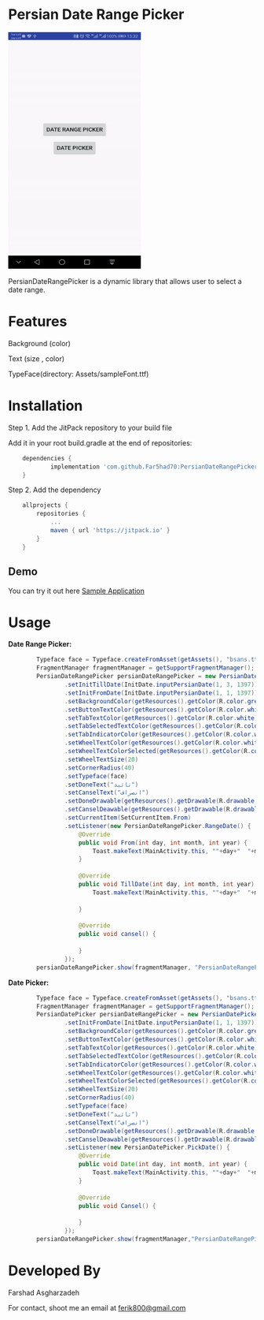 # Persian Date Range Picker

<img src="https://raw.githubusercontent.com/Far5had70/PersianDateRangePicker/master/capture.gif" height="480" width="270">

 PersianDateRangePicker is a dynamic library that allows user to select a date range.



# Features

Background (color)

Text (size , color)

TypeFace(directory: Assets/sampleFont.ttf)




# Installation

Step 1. Add the JitPack repository to your build file


Add it in your root build.gradle at the end of repositories:

```gradle
	dependencies {
	        implementation 'com.github.Far5had70:PersianDateRangePicker:4.0.0'
	}
```


Step 2. Add the dependency
```gradle
	allprojects {
		repositories {
			...
			maven { url 'https://jitpack.io' }
		}
	}
```




## Demo

You can try it out here [Sample Application](https://github.com/Far5had70/PersianDateRangePicker/blob/master/app/src/main/java/com/shaygan/datepicker/MainActivity.java)




# Usage



**Date Range Picker:**

```java
        Typeface face = Typeface.createFromAsset(getAssets(), "bsans.ttf");
        FragmentManager fragmentManager = getSupportFragmentManager();
        PersianDateRangePicker persianDateRangePicker = new PersianDateRangePicker()
                .setInitTillDate(InitDate.inputPersianDate(1, 3, 1397))
                .setInitFromDate(InitDate.inputPersianDate(1, 1, 1397))
                .setBackgroundColor(getResources().getColor(R.color.green))
                .setButtonTextColor(getResources().getColor(R.color.white))
                .setTabTextColor(getResources().getColor(R.color.white))
                .setTabSelectedTextColor(getResources().getColor(R.color.white))
                .setTabIndicatorColor(getResources().getColor(R.color.white))
                .setWheelTextColor(getResources().getColor(R.color.white_smoke))
                .setWheelTextColorSelected(getResources().getColor(R.color.white))
                .setWheelTextSize(20)
                .setCornerRadius(40)
                .setTypeface(face)
                .setDoneText("تائید")
                .setCanselText("انصراف")
                .setDoneDrawable(getResources().getDrawable(R.drawable.ic_tick))
                .setCanselDeawable(getResources().getDrawable(R.drawable.ic_mult))
                .setCurrentItem(SetCurrentItem.From)
                .setListener(new PersianDateRangePicker.RangeDate() {
                    @Override
                    public void From(int day, int month, int year) {
                        Toast.makeText(MainActivity.this, ""+day+"  "+month+"  "+year, Toast.LENGTH_SHORT).show();
                    }

                    @Override
                    public void TillDate(int day, int month, int year) {
                        Toast.makeText(MainActivity.this, ""+day+"  "+month+"  "+year, Toast.LENGTH_SHORT).show();

                    }

                    @Override
                    public void cansel() {

                    }
                });
        persianDateRangePicker.show(fragmentManager, "PersianDateRangePicker");
```



**Date Picker:**

```java
        Typeface face = Typeface.createFromAsset(getAssets(), "bsans.ttf");
        FragmentManager fragmentManager = getSupportFragmentManager();
        PersianDatePicker persianDateRangePicker = new PersianDatePicker()
                .setInitFromDate(InitDate.inputPersianDate(1, 1, 1397))
                .setBackgroundColor(getResources().getColor(R.color.green))
                .setButtonTextColor(getResources().getColor(R.color.white))
                .setTabTextColor(getResources().getColor(R.color.white))
                .setTabSelectedTextColor(getResources().getColor(R.color.white))
                .setTabIndicatorColor(getResources().getColor(R.color.white))
                .setWheelTextColor(getResources().getColor(R.color.white_smoke))
                .setWheelTextColorSelected(getResources().getColor(R.color.white))
                .setWheelTextSize(20)
                .setCornerRadius(40)
                .setTypeface(face)
                .setDoneText("تائید")
                .setCanselText("انصراف")
                .setDoneDrawable(getResources().getDrawable(R.drawable.ic_tick))
                .setCanselDeawable(getResources().getDrawable(R.drawable.ic_mult))
                .setListener(new PersianDatePicker.PickDate() {
                    @Override
                    public void Date(int day, int month, int year) {
                        Toast.makeText(MainActivity.this, ""+day+"  "+month+"  "+year, Toast.LENGTH_SHORT).show();
                    }

                    @Override
                    public void Cansel() {

                    }
                });
        persianDateRangePicker.show(fragmentManager,"PersianDateRangePicker");
```




# Developed By

Farshad Asgharzadeh

For contact, shoot me an email at ferik800@gmail.com
